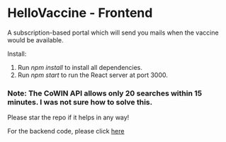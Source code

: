 # HelloVaccine - Frontend

A subscription-based portal which will send you mails when the vaccine would be available.

Install:

1. Run _npm install_ to install all dependencies.
2. Run _npm start_ to run the React server at port 3000.

### Note: The CoWIN API allows only 20 searches within 15 minutes. I was not sure how to solve this.

Please star the repo if it helps in any way!

For the backend code, please click <a href="https://github.com/mehtaAnsh/HelloVaccine-backend" target="_blank">here</a>

